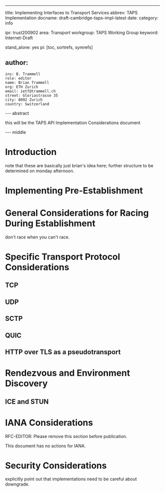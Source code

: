 ---
title: Implementing Interfaces to Transport Services
abbrev: TAPS Implementation
docname: draft-cambridge-taps-impl-latest
date:
category: info

ipr: trust200902
area: Transport
workgroup: TAPS Working Group
keyword: Internet-Draft

stand_alone: yes
pi: [toc, sortrefs, symrefs]

author:
  -
    ins: B. Trammell
    role: editor
    name: Brian Trammell
    org: ETH Zurich
    email: ietf@trammell.ch
    street: Gloriastrasse 35
    city: 8092 Zurich
    country: Switzerland


--- abstract

this will be the TAPS API Implementation Considerations document

--- middle

# Introduction

note that these are basically just brian's idea here; further structure to be
determined on monday afternoon.

# Implementing Pre-Establishment

# General Considerations for Racing During Establishment

don't race when you can't race.

# Specific Transport Protocol Considerations

## TCP

## UDP

## SCTP

## QUIC

## HTTP over TLS as a pseudotransport

# Rendezvous and Environment Discovery

## ICE and STUN

# IANA Considerations

RFC-EDITOR: Please remove this section before publication.

This document has no actions for IANA.

# Security Considerations

explicitly point out that implementations need to be careful about downgrade.
